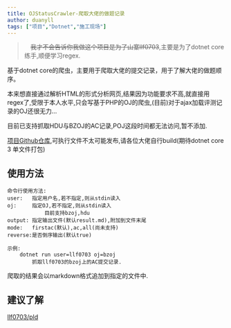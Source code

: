 ```yaml
---
title: OJStatusCrawler-爬取大佬的做题记录
author: duanyll
tags: ["项目","Dotnet","施工现场"]
---
```


>　~~我才不会告诉你我做这个项目是为了山寨llf0703~~,主要是为了dotnet core练手,顺便学习regex.

基于dotnet core的爬虫，主要用于爬取大佬的提交记录，用于了解大佬的做题顺序。

本来想直接通过解析HTML的形式分析网页,结果因为功能要求不高,就直接用regex了,受限于本人水平,只会写基于PHP的OJ的爬虫,(目前)对于ajax加载评测记录的OJ还很无力...

<!-- more -->

目前已支持抓取HDU与BZOJ的AC记录,POJ这段时间都无法访问,暂不添加.

[项目Github仓库](https://github.com/duanyll/OJStatusCrawler),可执行文件不太可能发布,请各位大佬自行build(期待dotnet core 3 单文件打包)

## 使用方法

```
命令行使用方法:
user:   指定用户名,若不指定,则从stdin读入
oj:     指定OJ,若不指定,则从stdin读入
            目前支持bzoj,hdu
output: 指定输出文件(默认result.md),附加到文件末尾
mode:   firstac(默认),ac,all(尚未支持)
reverse:是否倒序输出(默认true)

示例:
    dotnet run user=llf0703 oj=bzoj
        抓取llf0703的bzoj上的AC提交记录.
```

爬取的结果会以markdown格式追加到指定的文件中.

## 建议了解

[llf0703/pld](https://github.com/Llf0703/pld)

